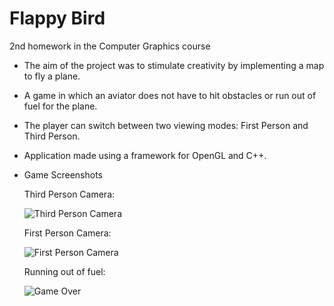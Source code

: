 # Flappy Bird
 2nd homework in the Computer Graphics course

 - The aim of the project was to stimulate creativity by implementing a map to fly a plane.
 - A game in which an aviator does not have to hit obstacles or run out of fuel for the plane.
 - The player can switch between two viewing modes: First Person and Third Person.
 - Application made using a framework for OpenGL and C++.



 - Game Screenshots
 
 
      Third Person Camera:
   
    ![Third Person Camera](https://i.imgur.com/lqMm3LG.png)
   
   
      First Person Camera:
   
    ![First Person Camera](https://i.imgur.com/a4HYnOB.png)
   
   
      Running out of fuel:
   
    ![Game Over](https://i.imgur.com/fCeqqJa.png)
